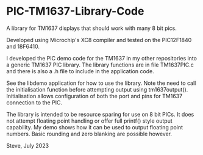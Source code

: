 # PIC-TM1637-Library-Code
A library for TM1637 displays that should work with many 8 bit pics.

Developed using Microchip's XC8 compiler and tested on the PIC12F1840
and 18F6410.

I developed the PIC demo code for the TM1637 in my other repositories
into a generic TM1637 PIC library. The library functions are in file TM1637PIC.c
and there is also a .h file to include in the application code. 

See the libdemo application for how to use the library. Note the need to call the
initialisation function before attempting output using tm1637output(). Initialisation
allows configuration of both the port and pins for TM1637 connection to the PIC.

The library is intended to be resource sparing for use on 8 bit PICs. It does not
attempt floating point handling or offer full printf() style output capability.
My demo shows how it can be used to output floating point numbers. Basic rounding and
zero blanking are possible however.

Steve, July 2023
